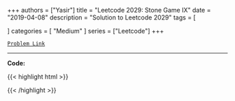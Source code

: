 
+++
authors = ["Yasir"]
title = "Leetcode 2029: Stone Game IX"
date = "2019-04-08"
description = "Solution to Leetcode 2029"
tags = [
    
]
categories = [
    "Medium"
]
series = ["Leetcode"]
+++



[`Problem Link`](https://leetcode.com/problems/stone-game-ix/description/)

---

**Code:**

{{< highlight html >}}

{{< /highlight >}}

